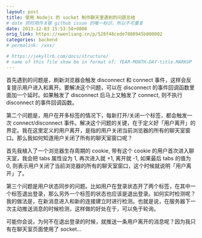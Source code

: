 ```yaml
---
layout: post
title: 使用 Nodejs 的 socket 制作聊天室遇到的问题总结
# date 同时用作关联 github issue 的唯一标识，所以不可重复
date: 2013-12-03 15:53:58+0800
orig_link: https://xwenliang.cn/p/528f48cede7808945b000002
categories: backend
# permalink: /xxx/

# https://jekyllrb.com/docs/structure/
# name of this file show be in format of: YEAR-MONTH-DAY-title.MARKUP
---
```



首先遇到的问题是，刷新浏览器会触发 disconnect 和 connect 事件，这样会反复提示用户进入和离开。要解决这个问题，可以在 disconnect 的事件回调函数里面加一个延时。如果触发了 disconnect 后马上又触发了 connect, 则不执行 disconnect 的事件回调函数。  

第二个问题是，用户在开多标签的情况下，每新打开/关闭一个标签，都会触发一次 connect/disconnect 事件。解决这个问题的关键，在于定义好「用户离开」的界定。我在这里定义的用户离开，是指的用户关闭当前浏览器的所有的聊天室窗口。那么我如何知道用户关闭了所有的聊天室窗口呢？  

首先我植入了一个浏览器生存周期的 cookie, 带有这个 cookie 的用户首次进入聊天室，我会把 tabs 属性设为 1, 再次进入就 +1, 离开就 -1, 如果最后 tabs 的值为 0, 则表示用户关闭了当前浏览器的所有的聊天室窗口，这个时候就说明「用户离开」了。  

第三个问题是用户状态同步的问题。比如用户在登录状态开了两个标签，在其中一个标签退出登录，那么另外一个标签的状态也应该是退出登录。如何实时检测呢？我的做法是，在新消息进入和新的连接建立时进行检测。也就是说，在服务器下一次主动推送消息的时候检测，这样做的好处在于，可以免于轮询。  

可能你会说，为何不在退出登录的时候，就推送一条用户离开的消息呢？因为我只有在聊天室页面使用了 socket...  

